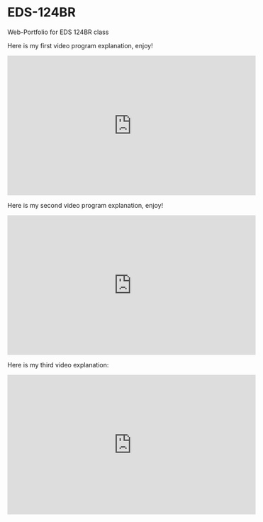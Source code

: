# EDS-124BR
Web-Portfolio for EDS 124BR class


Here is my first video program explanation, enjoy!


<iframe width="560" height="315" src="https://www.youtube.com/embed/vYzbm7vCMlU" frameborder="0" allow="accelerometer; autoplay; clipboard-write; encrypted-media; gyroscope; picture-in-picture" allowfullscreen></iframe>


Here is my second video program explanation, enjoy!


<iframe width="560" height="315" src="https://www.youtube.com/embed/hytw5rg1xb8" frameborder="0" allow="accelerometer; autoplay; clipboard-write; encrypted-media; gyroscope; picture-in-picture" allowfullscreen></iframe>


Here is my third video explanation:


<iframe width="560" height="315" src="https://www.youtube.com/embed/N8FL1iVc0pM" frameborder="0" allow="accelerometer; autoplay; clipboard-write; encrypted-media; gyroscope; picture-in-picture" allowfullscreen></iframe>

